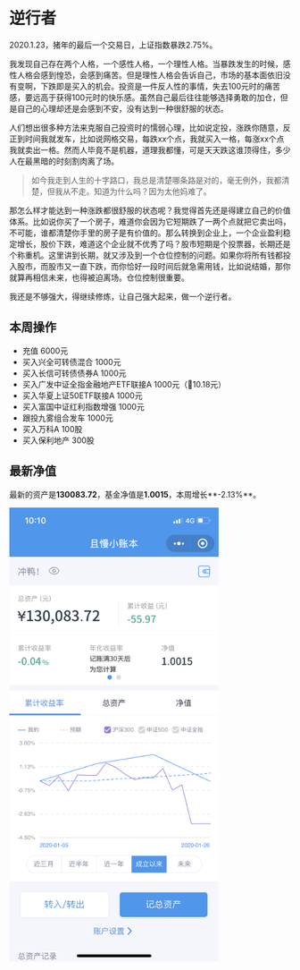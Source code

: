 # 逆行者

2020.1.23，猪年的最后一个交易日，上证指数暴跌2.75%。

我发现自己存在两个人格，一个感性人格，一个理性人格。当暴跌发生的时候，感性人格会感到惶恐，会感到痛苦。但是理性人格会告诉自己，市场的基本面依旧没有变啊，下跌即是买入的机会。投资是一件反人性的事情，失去100元时的痛苦感，要远高于获得100元时的快乐感。虽然自己最后往往能够选择勇敢的加仓，但是自己的心理却还是会感到不安，没有达到一种很舒服的状态。

人们想出很多种方法来克服自己投资时的懦弱心理，比如说定投，涨跌你随意，反正到时间我就发车，比如说网格交易，每跌xx个点，我就买入一格，每涨xx个点我就卖出一格。然而人毕竟不是机器，道理我都懂，可是天天跌这谁顶得住，多少人在最黑暗的时刻割肉离了场。

> 如今我走到人生的十字路口，我总是清楚哪条路是对的，毫无例外，我都清楚，但我从不走。知道为什么吗？因为太他妈难了。

那怎么样才能达到一种涨跌都很舒服的状态呢？我觉得首先还是得建立自己的价值体系。比如说你买了一个房子，难道你会因为它短期跌了一两个点就把它卖出吗，不可能，谁都清楚你手里的房子是有价值的。那么转换到企业上，一个企业盈利稳定增长，股价下跌，难道这个企业就不优秀了吗？股市短期是个投票器，长期还是个称重机。这里讲到长期，就又涉及到一个仓位控制的问题。如果你将所有钱都投入股市，而股市又一直下跌，而你恰好一段时间后就急需用钱，比如说结婚，那你就算再相信未来，也得被迫离场。仓位控制很重要。

我还是不够强大，得继续修炼，让自己强大起来，做一个逆行者。

## 本周操作
- 充值 6000元
- 买入兴全可转债混合 1000元
- 买入长信可转债债券A 1000元
- 买入广发中证全指金融地产ETF联接A 1000元（🧧10.18元）
- 买入华夏上证50ETF联接A 1000元
- 买入富国中证红利指数增强 1000元
- 跟投九雾组合发车 1000元
- 买入万科A 100股
- 买入保利地产 300股

## 最新净值

最新的资产是**130083.72**，基金净值是**1.0015**，本周增长**-2.13%**。

 <img src="./_images/NW20200126.PNG" width="375" height="812" alt="NW20200126" align="center"/>